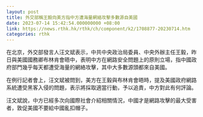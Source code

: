 ```yaml
---
layout: post
title: 外交部稱王毅向美方指中方遭海量網絡攻擊多數源自美國
date: 2023-07-14 15:42:54.000000000 +08:00
link: https://news.rthk.hk/rthk/ch/component/k2/1708877-20230714.htm
categories: rthk
---
```


在北京，外交部發言人汪文斌表示，中共中央政治局委員、中央外辦主任王毅，昨日與美國國務卿布林肯會晤中，表明中方在網路安全問題上的原則立場，指中國政府部門幾乎每天都遭受海量的網絡攻擊，其中大多數源頭都來自美國。

在例行記者會上，汪文斌被問到，美方在王毅與布林肯會晤時，提及美國政府網路系統遭受黑客入侵的問題，表示將採取適當行動，予以追責，中方對此有何評論。

汪文斌說，中方已經多次向國際社會介紹相關情況，中國才是網路攻擊的最大受害者，敦促美國不要給中國亂扣帽子。
